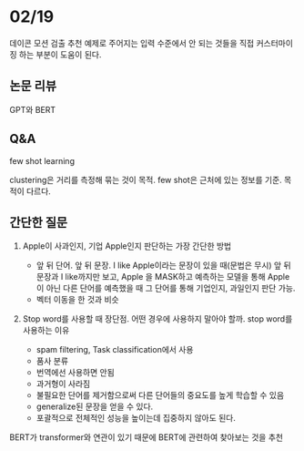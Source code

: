 # 02/19

데이콘 모션 검출 추천
예제로 주어지는 입력 수준에서 안 되는 것들을 직접 커스터마이징 하는 부분이 도움이 된다.

## 논문 리뷰
GPT와 BERT

## Q&A
few shot learning

clustering은 거리를 측정해 묶는 것이 목적. few shot은 근처에 있는 정보를 기준. 목적이 다르다.

## 간단한 질문
1. Apple이 사과인지, 기업 Apple인지 판단하는 가장 간단한 방법
    - 앞 뒤 단어. 앞 뒤 문장. I like Apple이라는 문장이 있을 때(문법은 무시) 앞 뒤 문장과 I like까지만 보고, Apple 을 MASK하고 예측하는 모델을 통해 Apple이 아닌 다른 단어를 예측했을 때 그 단어를 통해 기업인지, 과일인지 판단 가능.
    - 벡터 이동을 한 것과 비슷

2. Stop word를 사용할 때 장단점. 어떤 경우에 사용하지 말아야 할까. stop word를 사용하는 이유
    - spam filtering, Task classification에서 사용
    - 품사 분류
    - 번역에선 사용하면 안됨
    - 과거형이 사라짐
    - 불필요한 단어를 제거함으로써 다른 단어들의 중요도를 높게 학습할 수 있음
    - generalize된 문장을 얻을 수 있다.
    - 포괄적으로 전체적인 성능을 높이는데 집중하지 않아도 된다.

BERT가 transformer와 연관이 있기 때문에 BERT에 관련하여 찾아보는 것을 추천
